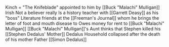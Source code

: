 Kinch = "The Knifeblade" appointed to him by [[Buck "Malachi" Mulligan]]
Irish
Not a believer really 
Is a history teacher with [[Garrett Deasy]] as his "boss"
Literature friends at the [[Freeman's Journal]] whom he brings the letter of foot and mouth disease to
Owes money for rent to [[Buck "Malachi" Mulligan]]
[[Buck "Malachi" Mulligan]]'s Aunt thinks that Stephen killed his [[Stephen Dedalus' Mother]]
Dedalus Household collapsed after the death of his mother
Father [[Simon Dedalus]]

